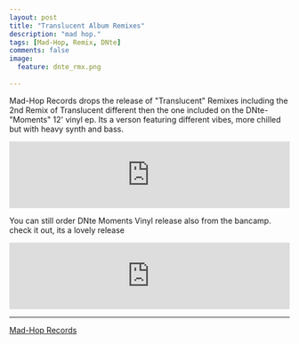 ```yaml
---
layout: post
title: "Translucent Album Remixes"
description: "mad hop."
tags: [Mad-Hop, Remix, DNte]
comments: false
image:
  feature: dnte_rmx.png
  
---
```


Mad-Hop​ Records drops the release of "Translucent" Remixes including the 2nd Remix of Translucent different then the one included on the DNte​ - "Moments" 12' vinyl ep. Its a verson featuring different vibes, more chilled but with heavy synth and bass.


<iframe style="border: 0; width: 100%; height: 120px;" src="http://bandcamp.com/EmbeddedPlayer/album=3192182841/size=large/bgcol=ffffff/linkcol=0687f5/tracklist=false/artwork=small/track=3574151822/transparent=true/" seamless><a href="http://mad-hop.bandcamp.com/album/dnte-translucent-remixes">Dnte -Translucent Remixes by MAD-HOP</a></iframe>

You can still order DNte Moments Vinyl release also from the bancamp. check it out, its a lovely release

<iframe style="border: 0; width: 100%; height: 120px;" src="https://bandcamp.com/EmbeddedPlayer/album=817380093/size=large/bgcol=ffffff/linkcol=0687f5/tracklist=false/artwork=small/transparent=true/" seamless><a href="http://mad-hop.bandcamp.com/album/moments">Moments by Dnte</a></iframe> 

---

<div markdown="0"><a href="http://mad-hop-records.com/" target="_blank" class="btn btn-info">Mad-Hop Records</a></div>

